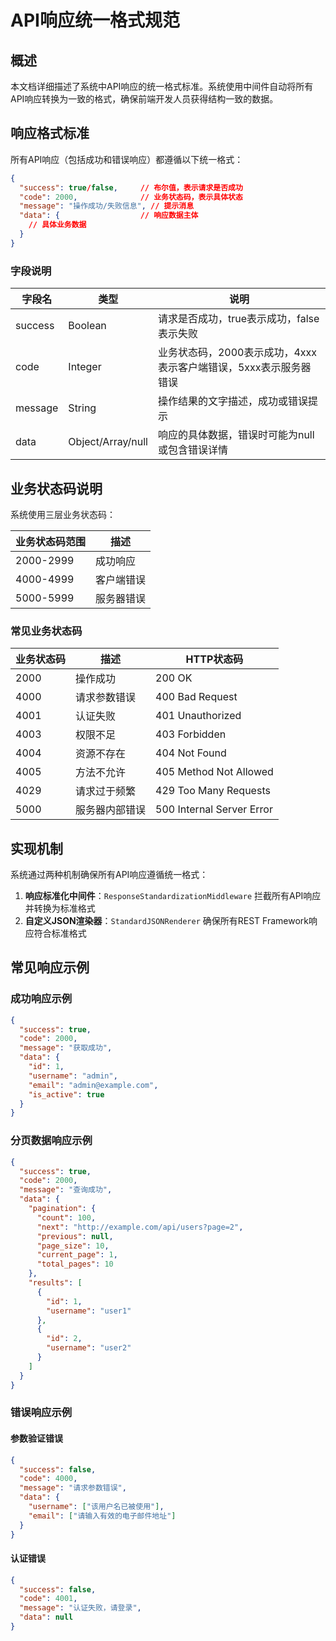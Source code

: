 # API响应统一格式规范

## 概述

本文档详细描述了系统中API响应的统一格式标准。系统使用中间件自动将所有API响应转换为一致的格式，确保前端开发人员获得结构一致的数据。

## 响应格式标准

所有API响应（包括成功和错误响应）都遵循以下统一格式：

```json
{
  "success": true/false,     // 布尔值，表示请求是否成功
  "code": 2000,              // 业务状态码，表示具体状态
  "message": "操作成功/失败信息", // 提示消息
  "data": {                  // 响应数据主体
    // 具体业务数据
  }
}
```

### 字段说明

| 字段名 | 类型 | 说明 |
|-------|------|-----|
| success | Boolean | 请求是否成功，true表示成功，false表示失败 |
| code | Integer | 业务状态码，2000表示成功，4xxx表示客户端错误，5xxx表示服务器错误 |
| message | String | 操作结果的文字描述，成功或错误提示 |
| data | Object/Array/null | 响应的具体数据，错误时可能为null或包含错误详情 |

## 业务状态码说明

系统使用三层业务状态码：

| 业务状态码范围 | 描述 |
| ------------- | --- |
| 2000-2999 | 成功响应 |
| 4000-4999 | 客户端错误 |
| 5000-5999 | 服务器错误 |

### 常见业务状态码

| 业务状态码 | 描述 | HTTP状态码 |
| --------- | ---- | --------- |
| 2000      | 操作成功 | 200 OK |
| 4000      | 请求参数错误 | 400 Bad Request |
| 4001      | 认证失败 | 401 Unauthorized |
| 4003      | 权限不足 | 403 Forbidden |
| 4004      | 资源不存在 | 404 Not Found |
| 4005      | 方法不允许 | 405 Method Not Allowed |
| 4029      | 请求过于频繁 | 429 Too Many Requests |
| 5000      | 服务器内部错误 | 500 Internal Server Error |

## 实现机制

系统通过两种机制确保所有API响应遵循统一格式：

1. **响应标准化中间件**：`ResponseStandardizationMiddleware` 拦截所有API响应并转换为标准格式
2. **自定义JSON渲染器**：`StandardJSONRenderer` 确保所有REST Framework响应符合标准格式

## 常见响应示例

### 成功响应示例

```json
{
  "success": true,
  "code": 2000,
  "message": "获取成功",
  "data": {
    "id": 1,
    "username": "admin",
    "email": "admin@example.com",
    "is_active": true
  }
}
```

### 分页数据响应示例

```json
{
  "success": true,
  "code": 2000,
  "message": "查询成功",
  "data": {
    "pagination": {
      "count": 100,
      "next": "http://example.com/api/users?page=2",
      "previous": null,
      "page_size": 10,
      "current_page": 1,
      "total_pages": 10
    },
    "results": [
      {
        "id": 1,
        "username": "user1"
      },
      {
        "id": 2,
        "username": "user2"
      }
    ]
  }
}
```

### 错误响应示例

#### 参数验证错误

```json
{
  "success": false,
  "code": 4000,
  "message": "请求参数错误",
  "data": {
    "username": ["该用户名已被使用"],
    "email": ["请输入有效的电子邮件地址"]
  }
}
```

#### 认证错误

```json
{
  "success": false,
  "code": 4001,
  "message": "认证失败，请登录",
  "data": null
}
```
```